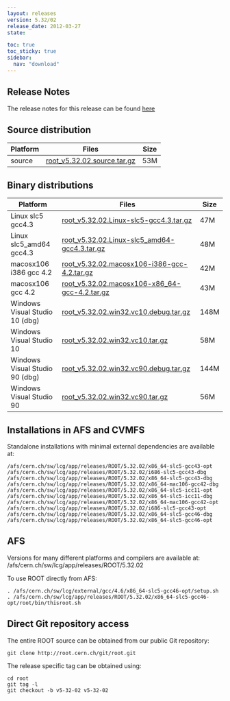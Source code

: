 ```yaml
---
layout: releases
version: 5.32/02
release_date: 2012-03-27
state:

toc: true
toc_sticky: true
sidebar:
  nav: "download"
---
```



## Release Notes

The release notes for this release can be found [here](https://root.cern.ch/root/html532/notes/release-notes.html#patch-releases)

## Source distribution

| Platform       | Files | Size |
|-----------|-------|-----|
| source | [root_v5.32.02.source.tar.gz](https://root.cern.ch/download/root_v5.32.02.source.tar.gz) |  53M |


## Binary distributions

| Platform       | Files | Size |
|-----------|-------|-----|
| Linux slc5 gcc4.3 | [root_v5.32.02.Linux-slc5-gcc4.3.tar.gz](https://root.cern.ch/download/root_v5.32.02.Linux-slc5-gcc4.3.tar.gz) |  47M |
| Linux slc5_amd64 gcc4.3 | [root_v5.32.02.Linux-slc5_amd64-gcc4.3.tar.gz](https://root.cern.ch/download/root_v5.32.02.Linux-slc5_amd64-gcc4.3.tar.gz) |  48M |
| macosx106 i386 gcc 4.2 | [root_v5.32.02.macosx106-i386-gcc-4.2.tar.gz](https://root.cern.ch/download/root_v5.32.02.macosx106-i386-gcc-4.2.tar.gz) |  42M |
| macosx106 gcc 4.2 | [root_v5.32.02.macosx106-x86_64-gcc-4.2.tar.gz](https://root.cern.ch/download/root_v5.32.02.macosx106-x86_64-gcc-4.2.tar.gz) |  43M |
| Windows Visual Studio 10 (dbg) | [root_v5.32.02.win32.vc10.debug.tar.gz](https://root.cern.ch/download/root_v5.32.02.win32.vc10.debug.tar.gz) | 148M |
| Windows Visual Studio 10 | [root_v5.32.02.win32.vc10.tar.gz](https://root.cern.ch/download/root_v5.32.02.win32.vc10.tar.gz) |  58M |
| Windows Visual Studio 90 (dbg) | [root_v5.32.02.win32.vc90.debug.tar.gz](https://root.cern.ch/download/root_v5.32.02.win32.vc90.debug.tar.gz) | 144M |
| Windows Visual Studio 90 | [root_v5.32.02.win32.vc90.tar.gz](https://root.cern.ch/download/root_v5.32.02.win32.vc90.tar.gz) |  56M |



## Installations in AFS and CVMFS
Standalone installations with minimal external dependencies are available at:
~~~
/afs/cern.ch/sw/lcg/app/releases/ROOT/5.32.02/x86_64-slc5-gcc43-opt
/afs/cern.ch/sw/lcg/app/releases/ROOT/5.32.02/i686-slc5-gcc43-dbg
/afs/cern.ch/sw/lcg/app/releases/ROOT/5.32.02/x86_64-slc5-gcc43-dbg
/afs/cern.ch/sw/lcg/app/releases/ROOT/5.32.02/x86_64-mac106-gcc42-dbg
/afs/cern.ch/sw/lcg/app/releases/ROOT/5.32.02/x86_64-slc5-icc11-opt
/afs/cern.ch/sw/lcg/app/releases/ROOT/5.32.02/x86_64-slc5-icc11-dbg
/afs/cern.ch/sw/lcg/app/releases/ROOT/5.32.02/x86_64-mac106-gcc42-opt
/afs/cern.ch/sw/lcg/app/releases/ROOT/5.32.02/i686-slc5-gcc43-opt
/afs/cern.ch/sw/lcg/app/releases/ROOT/5.32.02/x86_64-slc5-gcc46-dbg
/afs/cern.ch/sw/lcg/app/releases/ROOT/5.32.02/x86_64-slc5-gcc46-opt
~~~

## AFS
Versions for many different platforms and compilers are available at:
/afs/cern.ch/sw/lcg/app/releases/ROOT/5.32.02

To use ROOT directly from AFS:
~~~
. /afs/cern.ch/sw/lcg/external/gcc/4.6/x86_64-slc5-gcc46-opt/setup.sh
. /afs/cern.ch/sw/lcg/app/releases/ROOT/5.32.02/x86_64-slc5-gcc46-opt/root/bin/thisroot.sh
~~~

## Direct Git repository access
The entire ROOT source can be obtained from our public Git repository:

~~~
git clone http://root.cern.ch/git/root.git
~~~
The release specific tag can be obtained using:
~~~
cd root
git tag -l
git checkout -b v5-32-02 v5-32-02
~~~
